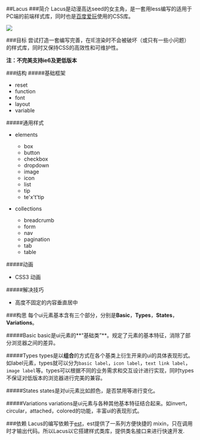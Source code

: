 ##Lacus
###简介
Lacus是动漫高达seed的女主角，是一套用less编写的适用于PC端的前端样式库，同时也是[百度爱玩](http://iwan.baidu.com)使用的CSS库。

![](http://bcs.duapp.com/webcdn/image/lacus.jpg?sign=MBO:cYNBSUK2FS1telkxKKYb6lGG:2QMXhYubebHVTriI1lxeFvcAfu4%3D&response-cache-control=private)

###目标
尝试打造一套编写完善，在IE渲染时不会被破坏（或只有一些小问题）的样式库，同时又保持CSS的高效性和可维护性。

**注：不完美支持ie6及更低版本**

###结构
#####基础框架
+ reset
+ function
+ font
+ layout
+ variable

#####通用样式
+ elements
    + box
    + button
    + checkbox
    + dropdown
    + image
    + icon
    + list
    + tip
    + te'x't'tip

+ collections
    + breadcrumb 
    + form
    + nav
    + pagination
    + tab
    + table

  

#####动画
+ CSS3 动画

#####解决技巧
+ 高度不固定的内容垂直居中


###构思
每个ui元素基本含有三个部分，分别是**Basic**，**Types**，**States**，**Variations**。

#####Basic
basic是ui元素的**“基础类”**。规定了元素的基本特征，消除了部分浏览器之间的差异。

#####Types
types是以**组合**的方式在各个基类上衍生开来的ui的具体表现形式。如label元素，types就可以分为``basic label``，``icon label``，``text link label``，``image label``等。types可以根据不同的业务需求和交互设计进行实现，同时types不保证对低版本的浏览器进行完美的兼容。

#####States
states是对ui元素比如颜色，是否禁用等进行变化。

#####Variations
variations是ui元素与各种其他基本特征结合起来。如invert，circular，attached，colored的功能，丰富ui的表现形式。

###依赖
Lacus的编写依赖于[est](http://ecomfe.github.io/est/)，est提供了一系列方便快捷的 mixin，只在调用时才输出代码。所以Lacus以它搭建样式类库，提供类名接口来进行快速开发.
